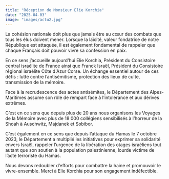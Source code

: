 ```yaml
---
title: "Réception de Monsieur Elie Korchia"
date: "2025-04-03"
image: "images/actu2.jpg"
---
```

La cohésion nationale doit plus que jamais être au cœur des combats que tous les élus doivent mener. Lorsque la laïcité, valeur fondatrice de notre République est attaquée, il est également fondamental de rappeler que chaque Français doit pouvoir vivre sa confession en paix. 

En ce sens j’accueille aujourd’hui Elie Korchia, Président du Consistoire central israélite de France ainsi que Franck Israël, Président du Consistoire régional israélite Côte d'Azur Corse. Un échange essentiel autour de ces défis : lutte contre l’antisémitisme, protection des lieux de culte, transmission de la mémoire.

Face à la recrudescence des actes antisémites, le Département des Alpes-Maritimes assume son rôle de rempart face à l’intolérance et aux dérives extrêmes.

C’est en ce sens que depuis plus de 20 ans nous organisons les Voyages de la Mémoire avec plus de 18 000 collégiens sensibilisés à l’horreur de la Shoah à Auschwitz, Majdanek et Sobibor.

C’est également en ce sens que depuis l’attaque du Hamas le 7 octobre 2023, le Département a multiplié les initiatives pour exprimer sa solidarité envers Israël, rappeler l’urgence de la libération des otages israéliens tout autant que son soutien à la population palestinienne, lourde victime de l’acte terroriste du Hamas. 

Nous devons redoubler d’efforts pour combattre la haine et promouvoir le vivre-ensemble. Merci à Elie Korchia pour son engagement indéfectible.
